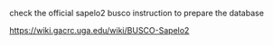 check the official sapelo2 busco instruction to prepare the database

https://wiki.gacrc.uga.edu/wiki/BUSCO-Sapelo2
